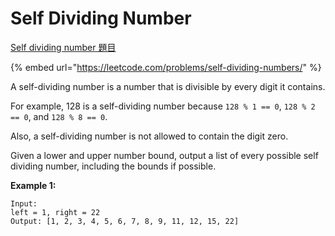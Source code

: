 # Self Dividing Number

[Self dividing number 題目](https://leetcode.com/problems/self-dividing-numbers/)

{% embed url="https://leetcode.com/problems/self-dividing-numbers/" %}



 A self-dividing number is a number that is divisible by every digit it contains.

 For example, 128 is a self-dividing number because `128 % 1 == 0`, `128 % 2 == 0`, and `128 % 8 == 0`.

 Also, a self-dividing number is not allowed to contain the digit zero.

 Given a lower and upper number bound, output a list of every possible self dividing number, including the bounds if possible.

**Example 1:**  


```text
Input: 
left = 1, right = 22
Output: [1, 2, 3, 4, 5, 6, 7, 8, 9, 11, 12, 15, 22]
```

